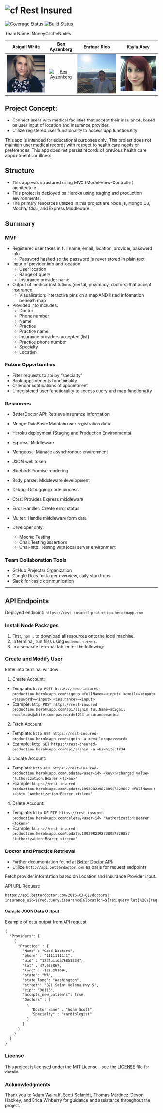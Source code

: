 # ![cf](https://i.imgur.com/7v5ASc8.png) Rest Insured

[![Coverage Status](https://coveralls.io/repos/github/MoneyCashNodes/RestInsured-API/badge.svg)](https://coveralls.io/github/MoneyCashNodes/RestInsured-API)
[![Build Status](https://travis-ci.org/MoneyCashNodes/RestInsured-API.svg?branch=master)](https://travis-ci.org/MoneyCashNodes/RestInsured-API)

Team Name: MoneyCacheNodes

Abigail White | Ben Ayzenberg | Enrique Rico | Kayla Asay
:----------------------------:|:----------------------------: | :------:| :------:
[![Abigail White](/assets/abigail.jpg)](https://github.com/abswhite) | [![Ben Ayzenberg](image)](https://github.com/BAyzenberg) | [![Enrique Rico](/assets/enrique.jpg)](https://github.com/EnriqueRico)|[![Kayla Asay ](/assets/kayla.jpg)](https://github.com/thegrimheep)

## Project Concept:
* Connect users with medical facilities that accept their insurance, based on user input of location and insurance provider.
* Utilize registered user functionality to access app functionality

This app is intended for educational purposes only. This project does not maintain user medical records with respect to health care needs or preferences. This app does not persist records of previous health care appointments or illness.

## Structure
* This app was structured using MVC (Model-View-Controller) architecture.
* This project is deployed on Heroku using staging and production environments.
* The primary resources utilized in this project are Node.js, Mongo DB, Mocha/ Chai, and Express Middleware.

## Summary
### MVP
* Registered user takes in full name, email, location, provider, password info
  * Password hashed so the password is never stored in plain text
* Input of provider info and location
  * User location
  * Range of query
  * Insurance provider name
* Output of medical institutions (dental, pharmacy, doctors) that accept insurance.
  * Visualization: interactive pins on a map AND listed information beneath map
* Provided info includes:
  * Doctor
  * Phone number
  * Name
  * Practice
  * Practice name
  * Insurance providers accepted (list)
  * Practice phone number
  * Specialty
  * Location

### Future Opportunities
* Filter requests to api by “specialty”
* Book appointments functionality
* Calendar notifications of appointment
* Unregistered user functionality to access query and map functionality

### Resources
* BetterDoctor API: Retrieve insurance information
* Mongo DataBase: Maintain user registration data
* Heroku deployment (Staging and Production Environments)
* Express: Middleware
* Mongoose: Manage asynchronous environment
* JSON web token
* Bluebird: Promise rendering
* Body parser: Middleware development
* Debug: Debugging code process
* Cors: Provides Express middleware
* Error Handler: Create error status
* Multer: Handle middleware form data

* Developer only:
  * Mocha: Testing
  * Chai: Testing assertions
  * Chai-http: Testing with local server environment

### Team Collaboration Tools
  * GitHub Projects/ Organization
  * Google Docs for larger overview, daily stand-ups
  * Slack for basic communication
_____
## API Endpoints
Deployed endpoint: `https://rest-insured-production.herokuapp.com`

### Install Node Packages
1. First, `npm i` to download all resources onto the local machine.
2. In terminal, run files using `nodemon server`.
3. In a separate terminal tab, enter the following:

### Create and Modify User
Enter into terminal window:
1. Create Account:
  * Template: `http POST https://rest-insured-production.herokuapp.com/signup <fullName>=<input> <email>=<input> <password>=<input> <insurance>=<input>`
  * Example: `http POST https://rest-insured-production.herokuapp.com/api/signin fullName=abigail email=abs@white.com password=1234 insurance=aetna`
2. Fetch Account:
  * Template: `http GET https://rest-insured-production.herokuapp.com/signin -a <email>:<password>`
  * Example: `http GET https://rest-insured-production.herokuapp.com/api/signin -a abswhite:1234`
3. Update Account:
  * Template: `http PUT https://rest-insured-production.herokuapp.com/update/<user-id> <key>:<changed value> 'Authorization:Bearer <token>'`
  * Example: `https://rest-insured-production.herokuapp.com/update/1093982398738957329857 <fullName>:<abbi> 'Authorization:Bearer <token>'`
4. Delete Account:  
  * Template: `http DELETE https://rest-insured-production.herokuapp.com/delete/<user-id> 'Authorization:Bearer <token>'`
  * Example: `https://rest-insured-production.herokuapp.com/update/1093982398738957329857 'Authorization:Bearer <token>'`

### Doctor and Practice Retrieval
* Further documentation found at [Better Doctor API:](https://developer.betterdoctor.com/documentation15)
* Utilize `http://api.betterdoctor.com` as basis for request endpoints.

Fetch provider information based on Location and Insurance Provider input.

API URL Request:
```
https://api.betterdoctor.com/2016-03-01/doctors?insurance_uid=${req.query.insurance}&location=${req.query.lat}%2C${req.query.lon}%2C${req.query.range}&limit=5&user_key=${process.env.user_key};
```

#### Sample JSON Data Output
Example of data output from API request
```
{
  "Providers": [
    {
      "Practice" : {
        "Name" : "Good Doctors",
        "phone" : "1111111111",
        "uid" : "1234uiid576851234",
        "lat" : 47.635867,
        "long" : -122.281694,
        "state": "WA",
        "state_long": "Washington",
        "street": "821 Saint Helena Hwy S",
        "zip": "98116",
        "accepts_new_patients": true,
        "Doctors" : [
          {
            "Doctor Name" : "Adam Scott",
            "Specialty" : "cardiologist"
          }
        ]
      }
    }
  ]
}
```
### License

This project is licensed under the MIT License - see the [LICENSE](LICENSE) file for details

### Acknowledgments

Thank you to Adam Wallraff, Scott Schmidt, Thomas Martinez, Devon Hackley, and Erica Winberry for guidance and assistance throughout the project.
